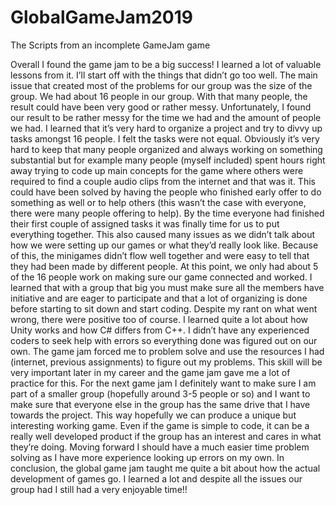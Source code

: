# GlobalGameJam2019
The Scripts from an incomplete GameJam game

Overall I found the game jam to be a big success! I learned a lot of valuable lessons from it. I’ll start off with the things that didn’t go too well.
	The main issue that created most of the problems for our group was the size of the group. We had about 16 people in our group. With that many people, the result could have been very good or rather messy. Unfortunately, I found our result to be rather messy for the time we had and the amount of people we had. I learned that it’s very hard to organize a project and try to divvy up tasks amongst 16 people. I felt the tasks were not equal. Obviously it’s very hard to keep that many people organized and always working on something substantial but for example many people (myself included) spent hours right away trying to code up main concepts for the game where others were required to find a couple audio clips from the internet and that was it. This could have been solved by having the people who finished early offer to do something as well or to help others (this wasn’t the case with everyone, there were many people offering to help).
	By the time everyone had finished their first couple of assigned tasks it was finally time for us to put everything together. This also caused many issues as we didn’t talk about how we were setting up our games or what they’d really look like. Because of this, the minigames didn’t flow well together and were easy to tell that they had been made by different people. At this point, we only had about 5 of the 16 people work on making sure our game connected and worked. I learned that with a group that big you must make sure all the members have initiative and are eager to participate and that a lot of organizing is done before starting to sit down and start coding.
	Despite my rant on what went wrong, there were positive too of course. I learned quite a lot about how Unity works and how C# differs from C++. I didn’t have any experienced coders to seek help with errors so everything done was figured out on our own. The game jam forced me to problem solve and use the resources I had (internet, previous assignments) to figure out my problems. This skill will be very important later in my career and the game jam gave me a lot of practice for this. 
	For the next game jam I definitely want to make sure I am part of a smaller group (hopefully around 3-5 people or so) and I want to make sure that everyone else in the group has the same drive that I have towards the project. This way hopefully we can produce a unique but interesting working game. Even if the game is simple to code, it can be a really well developed product if the group has an interest and cares in what they’re doing. Moving forward I should have a much easier time problem solving as I have more experience looking up errors on my own. 
	In conclusion, the global game jam taught me quite a bit about how the actual development of games go. I learned a lot and despite all the issues our group had I still had a very enjoyable time!!
	
